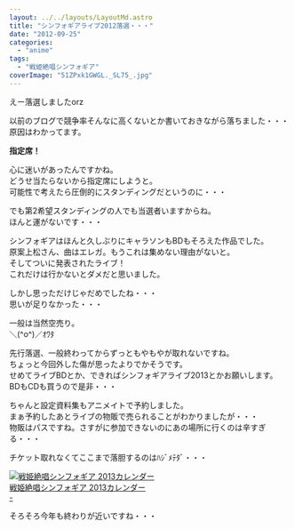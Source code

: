 ```yaml
---
layout: ../../layouts/LayoutMd.astro
title: "シンフォギアライブ2012落選・・・"
date: "2012-09-25"
categories: 
  - "anime"
tags: 
  - "戦姫絶唱シンフォギア"
coverImage: "51ZPxk1GWGL._SL75_.jpg"
---
```


えー落選しましたorz

以前のブログで競争率そんなに高くないとか書いておきながら落ちました・・・  
原因はわかってます。

**指定席！**

心に迷いがあったんですかね。  
どうせ当たらないから指定席にしようと。  
可能性で考えたら圧倒的にスタンディングだというのに・・・

でも第2希望スタンディングの人でも当選者いますからね。  
ほんと運がないです・・・

シンフォギアはほんと久しぶりにキャラソンもBDもそろえた作品でした。  
原案上松さん、曲はエレガ。もうこれは集めない理由がないと。  
そしてついに発表されたライブ！  
これだけは行かないとダメだと思いました。

しかし思っただけじゃだめでしたね・・・  
思いが足りなかった・・・

一般は当然空売り。  
＼(^o^)／ｵﾜﾀ

先行落選、一般終わってからずっともやもやが取れないですね。  
ちょっと今回外した傷が思ったよりでかそうです。  
せめてライブBDとか、できればシンフォギアライブ2013とかお願いします。  
BDもCDも買うので是非・・・

ちゃんと設定資料集もアニメイトで予約しました。  
まぁ予約したあとライブの物販で売られることがわかりましたが・・・  
物販はパスですね。さすがに参加できないのにあの場所に行くのは辛すぎる・・・

チケット取れなくてここまで落胆するのはﾊｼﾞﾒﾃﾀﾞ・・・

[![戦姫絶唱シンフォギア 2013カレンダー](images/51ZPxk1GWGL._SL75_.jpg)  
戦姫絶唱シンフォギア 2013カレンダー  
\-](https://www.amazon.co.jp/exec/obidos/ASIN/B008U3Q8LE/mizuka123-22/ref=nosim)

そろそろ今年も終わりが近いですね・・・
